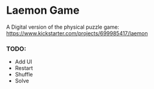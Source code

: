 # Laemon Game

A Digital version of the physical puzzle game: https://www.kickstarter.com/projects/699985417/laemon




### TODO:
- Add UI
- Restart 
- Shuffle
- Solve 
